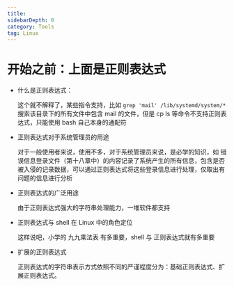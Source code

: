 ```yaml
---
title: 
sidebarDepth: 0 
category: Tools 
tag: Linux
---
```

# 开始之前：上面是正则表达式
- 什么是正则表达式：

  这个就不解释了，某些指令支持，比如 `grep 'mail' /lib/systemd/system/*` 搜索该目录下的所有文件中包含 mail 的文件，但是 cp ls 等命令不支持正则表达式，只能使用 bash 自己本身的通配符
  
- 正则表达式对于系统管理员的用途

  对于一般使用者来说，使用不多，对于系统管理员来说，是必学的知识，如 错误信息登录文件（第十八章中）的内容记录了系统产生的所有信息，包含是否被入侵的记录数据，可以通过正则表达式将这些登录信息进行处理，仅取出有问题的信息进行分析

- 正则表达式的广泛用途

  由于正则表达式强大的字符串处理能力，一堆软件都支持

- 正则表达式与 shell 在 Linux 中的角色定位

  这样说吧，小学的 九九乘法表 有多重要，shell 与 正则表达式就有多重要

- 扩展的正则表达式

  正则表达式的字符串表示方式依照不同的严谨程度分为：基础正则表达式、扩展正则表达式。

  